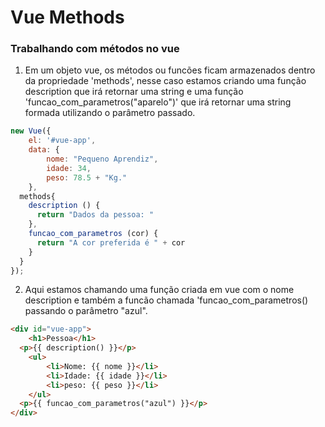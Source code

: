 # Vue Methods
### Trabalhando com métodos no vue

1. Em um objeto vue, os métodos ou funcões ficam armazenados dentro da propriedade 'methods', nesse caso estamos criando uma função description que irá retornar uma string e uma função 'funcao_com_parametros("aparelo")' que irá retornar uma string formada utilizando o parâmetro passado. 


```javascript
new Vue({
	el: '#vue-app',
	data: {
		nome: "Pequeno Aprendiz",
  		idade: 34,
  		peso: 78.5 + "Kg."
	},
  methods{
    description () {
      return "Dados da pessoa: "
    },
    funcao_com_parametros (cor) {
      return "A cor preferida é " + cor
    }
  }
});
```

2. Aqui estamos chamando uma função criada em vue com o nome description e também a funcão chamada 'funcao_com_parametros() passando o parâmetro "azul".

```html
<div id="vue-app">
	<h1>Pessoa</h1>
  <p>{{ description() }}</p>
  	<ul>
  		<li>Nome: {{ nome }}</li>
  		<li>Idade: {{ idade }}</li>
  		<li>peso: {{ peso }}</li>
  	</ul>
  <p>{{ funcao_com_parametros("azul") }}</p>
</div>
```
